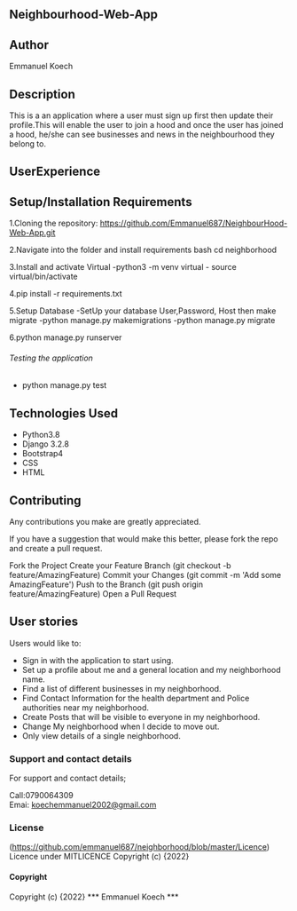 ## Neighbourhood-Web-App
## Author
Emmanuel Koech

## Description
This is a an application where a user must sign up first then update their profile.This will enable the user to join a hood and once the user has joined  a hood, he/she can see businesses and news in the neighbourhood they belong to.

## UserExperience

## Setup/Installation Requirements


1.Cloning the repository:
https://github.com/Emmanuel687/NeighbourHood-Web-App.git

2.Navigate into the folder and install requirements
bash cd neighborhood

3.Install and activate Virtual
-python3 -m venv virtual - source virtual/bin/activate

4.pip install -r requirements.txt

5.Setup Database
-SetUp your database User,Password, Host then make migrate
-python manage.py makemigrations 
-python manage.py migrate

6.python manage.py runserver

###### Testing the application
- python manage.py test

## Technologies Used
* Python3.8
* Django 3.2.8
* Bootstrap4
* CSS
* HTML
## Contributing
Any contributions you make are greatly appreciated.

If you have a suggestion that would make this better, please fork the repo and create a pull request.

Fork the Project
Create your Feature Branch (git checkout -b feature/AmazingFeature)
Commit your Changes (git commit -m 'Add some AmazingFeature')
Push to the Branch (git push origin feature/AmazingFeature)
Open a Pull Request
## User stories
Users would like to:

* Sign in with the application to start using.
* Set up a profile about me and a general location and my neighborhood name.
* Find a list of different businesses in my neighborhood.
* Find Contact Information for the health department and Police authorities near my neighborhood.
* Create Posts that will be visible to everyone in my neighborhood.
* Change My neighborhood when I decide to move out.
* Only view details of a single neighborhood.

### Support and contact details
For support and contact details;

Call:0790064309  
Emai: koechemmanuel2002@gmail.com

### License
(https://github.com/emmanuel687/neighborhood/blob/master/Licence)
Licence under MITLICENCE Copyright (c) {2022}

#### Copyright
Copyright (c) {2022} *** Emmanuel Koech ***